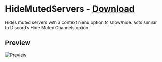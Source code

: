 # HideMutedServers - [Download](https://betterdiscord.net/ghdl?url=https://raw.githubusercontent.com/rauenzi/BetterDiscordAddons/master/Plugins/HideMutedServers/HideMutedServers.plugin.js)

Hides muted servers with a context menu option to show/hide. Acts similar to Discord's Hide Muted Channels option.

## Preview

![Preview](https://i.imgur.com/zjSkKuX.png)


